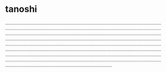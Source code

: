 # tanoshi

.....................................................................................................................................................................................................................................................................................................................................................................................................................................................................................................................................................................................................................................................................................................................................................................................................................................................................................................................................................................................................................................................................................................................